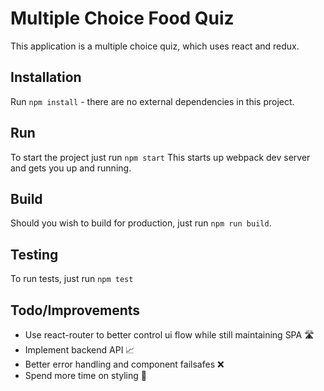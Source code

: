 # Multiple Choice Food Quiz

This application is a multiple choice quiz, which uses react and redux.

## Installation

Run `npm install` - there are no external dependencies in this project.

## Run

To start the project just run `npm start`
This starts up webpack dev server and gets you up and running.

## Build

Should you wish to build for production, just run `npm run build`.

## Testing

To run tests, just run `npm test`

## Todo/Improvements

- Use react-router to better control ui flow while still maintaining SPA 🛣️
- Implement backend API 📈
- Better error handling and component failsafes ❌
- Spend more time on styling 💅
